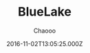 ---
title: BlueLake
github: https://github.com/chaooo/hexo-theme-BlueLake
demo: https://chaoo.oschina.io/
author: Chaooo
ssg:
  - Hexo
cms:
  - No Cms
date: 2016-11-02T13:05:25.000Z
description: A simple theme for Hexo with great performance on different devices .
stale: true
disabled: false
disabled_reason: ''
---
